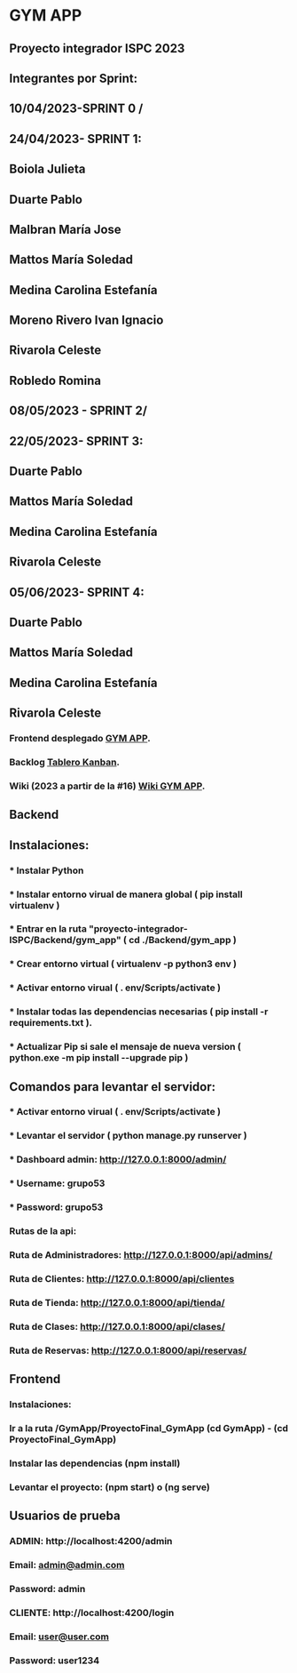 # GYM APP

## Proyecto integrador ISPC 2023

## Integrantes por Sprint:

## 10/04/2023-SPRINT 0 / 
## 24/04/2023- SPRINT 1:

## Boiola Julieta
## Duarte Pablo
## Malbran María Jose
## Mattos María Soledad
## Medina Carolina Estefanía
## Moreno Rivero Ivan Ignacio
## Rivarola Celeste 
## Robledo Romina 

## 08/05/2023 - SPRINT 2/
## 22/05/2023- SPRINT 3:

## Duarte Pablo
## Mattos María Soledad
## Medina Carolina Estefanía 
## Rivarola Celeste 

## 05/06/2023- SPRINT 4:
## Duarte Pablo
## Mattos María Soledad
## Medina Carolina Estefanía 
## Rivarola Celeste 

### Frontend desplegado [GYM APP](https://gym-app.pulpol.com.ar/).
### Backlog [Tablero Kanban](https://github.com/users/PulpoI/projects/4/views/1).
### Wiki (2023 a partir de la #16) [Wiki GYM APP](https://github.com/PulpoI/proyecto-integrador-ISPC/wiki).

## Backend 
## Instalaciones:
### * Instalar Python
### * Instalar entorno virual de manera global ( pip install virtualenv )
### * Entrar en la ruta "proyecto-integrador-ISPC/Backend/gym_app" ( cd ./Backend/gym_app )
### * Crear entorno virtual ( virtualenv -p python3 env )
### * Activar entorno virual ( . env/Scripts/activate )
### * Instalar todas las dependencias necesarias ( pip install -r requirements.txt ). 
### * Actualizar Pip si sale el mensaje de nueva version ( python.exe -m pip install --upgrade pip )

## Comandos para levantar el servidor: 
### * Activar entorno virual ( . env/Scripts/activate )
### * Levantar el servidor ( python manage.py runserver )


### * Dashboard admin: http://127.0.0.1:8000/admin/ 
### * Username: grupo53 
### * Password: grupo53

### Rutas de la api:
### Ruta de Administradores: http://127.0.0.1:8000/api/admins/
### Ruta de Clientes: http://127.0.0.1:8000/api/clientes
### Ruta de Tienda: http://127.0.0.1:8000/api/tienda/
### Ruta de Clases: http://127.0.0.1:8000/api/clases/
### Ruta de Reservas: http://127.0.0.1:8000/api/reservas/

## Frontend 
### Instalaciones: 
### Ir a la ruta /GymApp/ProyectoFinal_GymApp (cd GymApp) - (cd ProyectoFinal_GymApp)
### Instalar las dependencias (npm install)

### Levantar el proyecto: (npm start) o (ng serve)


## Usuarios de prueba 
### ADMIN: http://localhost:4200/admin 
### Email: admin@admin.com 
### Password: admin

### CLIENTE: http://localhost:4200/login
### Email: user@user.com 
### Password: user1234
